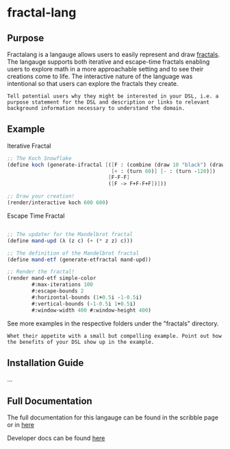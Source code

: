 # fractal-lang

## Purpose

Fractalang is a langauge allows users to easily represent and draw [fractals](https://en.wikipedia.org/wiki/Fractal). The langauge supports both iterative and escape-time fractals enabling users to explore math in a more approachable setting and to see their creations come to life. The interactive nature of the language was intentional so that users can explore the fractals they create.

    Tell potential users why they might be interested in your DSL, i.e. a purpose statement for the DSL and description or links to relevant background information necessary to understand the domain.

## Example



Iterative Fractal
```scheme
;; The Koch Snowflake
(define koch (generate-ifractal [([F : (combine (draw 10 "black") (draw 10 "red"))]
                                  [+ : (turn 60)] [- : (turn -120)])
                                 [F-F-F]
                                 ([F -> F+F-F+F])]))

;; Draw your creation!
(render/interactive koch 600 600)
```

Escape Time Fractal
```scheme

;; The updater for the Mandelbrot fractal
(define mand-upd (λ (z c) (+ (* z z) c)))

;; The definition of the Mandelbrot fractal
(define mand-etf (generate-etfractal mand-upd))

;; Render the fractal!
(render mand-etf simple-color
        #:max-iterations 100
        #:escape-bounds 2
        #:horizontal-bounds (1+0.5i -1-0.5i)
        #:vertical-bounds (-1-0.5i 1+0.5i)
        #:window-width 400 #:window-height 400)
```

See more examples in the respective folders under the "fractals" directory.

    Whet their appetite with a small but compelling example. Point out how the benefits of your DSL show up in the example.

## Installation Guide

...

## Full Documentation

The full documentation for this langauge can be found in the scribble page or in [here](/fractals/design.md)

Developer docs can be found [here](/private/README.md)
